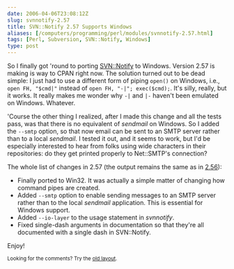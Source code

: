 ```yaml
--- 
date: 2006-04-06T23:08:12Z
slug: svnnotify-2.57
title: SVN::Notify 2.57 Supports Windows
aliases: [/computers/programming/perl/modules/svnnotify-2.57.html]
tags: [Perl, Subversion, SVN::Notify, Windows]
type: post
---
```


<p>So I finally got 'round to porting <a href="http://search.cpan.org/dist/SVN-Notify/" title="SVN::Notify on CPAN">SVN::Notify</a> to Windows. Version 2.57 is making is way to CPAN right now. The solution turned out to be dead simple: I just had to use a different form of piping <code>open()</code> on Windows, i.e., <code>open FH, &quot;$cmd|&quot;</code> instead of <code>open FH, &quot;-|&quot;; exec($cmd);</code>. It's silly, really, but it works. It really makes me wonder why <code>-|</code> and <code>|-</code> haven't been emulated on Windows. Whatever.</p>

<p>'Course the other thing I realized, after I made this change and all the tests pass, was that there is no equivalent of <em>sendmail</em> on Windows. So I added the <code>--smtp</code> option, so that now email can be sent to an SMTP server rather than to a local <em>sendmail</em>. I tested it out, and it seems to work, but I'd be especially interested to hear from folks using wide characters in their repositories: do they get printed properly to Net::SMTP's connection?</p>

<p>The whole list of changes in 2.57 (the output remains the same as in <a href="http://www.justatheory.com/computers/programming/perl/modules/svnnotify-2.56_colordiff_example.html" title="Example output from SVN::Notify 2.56">2.56</a>):</p>

<ul>
      <li>Finally ported to Win32. It was actually a simple matter of changing
        how command pipes are created.</li>
      <li>Added <code>--smtp</code> option to enable sending messages to an SMTP server
        rather than to the local <em>sendmail</em> application. This is essential for
        Windows support.</li>
      <li>Added <code>--io-layer</code> to the usage statement in <em>svnnotify</em>.</li>
      <li>Fixed single-dash arguments in documentation so that they're all
        documented with a single dash in SVN::Notify.</li>
</ul>

<p>Enjoy!</p>

<p class="past"><small>Looking for the comments? Try the <a rel="nofollow" href="//past.justatheory.com/computers/programming/perl/modules/svnnotify-2.57.html">old layout</a>.</small></p>


